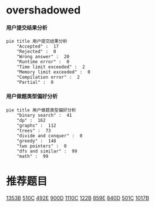 # overshadowed

<!-- tabs:start -->



#### **用户提交结果分析**

```mermaid
pie title 用户提交结果分析
    "Accepted" :  17
    "Rejected" :  0
    "Wrong answer" :  20
    "Runtime error" :  0
    "Time limit exceeded" :  2
    "Memory limit exceeded" :  0
    "Compilation error" :  2
    "Partial" :  0
```

#### **用户做题类型偏好分析**

```mermaid
pie title 用户做题类型偏好分析
    "binary search" :  41
    "dp" :  162
    "graphs" :  112
    "trees" :  73
    "divide and conquer" :  0
    "greedy" :  148
    "two pointers" :  0
    "dfs and similar" :  99
    "math" :  99
```



<!-- tabs:end -->
# 推荐题目
[1353B](https://codeforces.com/contest/1353/problem/B)
[510C](https://codeforces.com/contest/510/problem/C)
[492E](https://codeforces.com/contest/492/problem/E)
[900D](https://codeforces.com/contest/900/problem/D)
[1110C](https://codeforces.com/contest/1110/problem/C)
[122B](https://codeforces.com/contest/122/problem/B)
[859E](https://codeforces.com/contest/859/problem/E)
[840D](https://codeforces.com/contest/840/problem/D)
[501C](https://codeforces.com/contest/501/problem/C)
[1017B](https://codeforces.com/contest/1017/problem/B)
